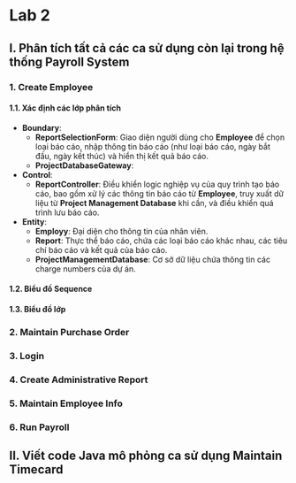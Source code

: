 # Lab 2
## I. Phân tích tất cả các ca sử dụng còn lại trong hệ thống Payroll System
### 1. Create Employee
#### 1.1. Xác định các lớp phân tích
- **Boundary**:
  - **ReportSelectionForm**: Giao diện người dùng cho **Employee** để chọn loại báo cáo, nhập thông tin báo cáo (như loại báo cáo, ngày bắt đầu, ngày kết thúc) và hiển thị kết quả báo cáo.
  - **ProjectDatabaseGateway**:
- **Control**:
  - **ReportController**: Điều khiển logic nghiệp vụ của quy trình tạo báo cáo, bao gồm xử lý các thông tin báo cáo từ **Employee**, truy xuất dữ liệu từ **Project Management Database** khi cần, và điều khiển quá trình lưu báo cáo. 
- **Entity**:
  - **Employy**: Đại diện cho thông tin của nhân viên.
  - **Report**: Thực thể báo cáo, chứa các loại báo cáo khác nhau, các tiêu chí báo cáo và kết quả của báo cáo.
  - **ProjectManagementDatabase**: Cơ sở dữ liệu chứa thông tin các charge numbers của dự án.
#### 1.2. Biểu đồ Sequence
#### 1.3. Biểu đồ lớp
### 2. Maintain Purchase Order
### 3. Login
### 4. Create Administrative Report
### 5. Maintain Employee Info
### 6. Run Payroll
## II. Viết code Java mô phỏng ca sử dụng Maintain Timecard
